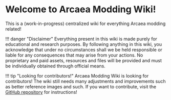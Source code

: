 # Welcome to Arcaea Modding Wiki!

This is a (work-in-progress) centralized wiki for everything Arcaea modding related!

!!! danger "Disclaimer"
    Everything present in this wiki is made purely for educational and research purposes. By following anything in this wiki, you acknowledge that under no circumstances shall we be held responsible or liable for any consequences that may arise from your actions. No proprietary and paid assets, resources and files will be provided and must be individually obtained through official means.

!!! tip "Looking for contributors!"
    Arcaea Modding Wiki is looking for contributors! The wiki still needs many adjustments and improvements such as better reference images and such. If you want to contribute, visit the [GitHub repository](https://github.com/FishiaT/arcmodwiki) for instructions!
